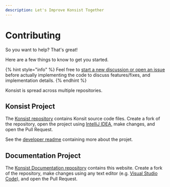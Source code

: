 ```yaml
---
description: Let's Improve Konsist Together
---
```


# Contributing

So you want to help? That's great!

Here are a few things to know to get you started.

{% hint style="info" %}
Feel free to [start a new discussion or open an issue](https://github.com/LemonAppDev/konsist/discussions/new/choose) before actually implementing the code to discuss features/fixes, and implementation details.&#x20;
{% endhint %}

Konsist is spread across multiple repositories.

## Konsist Project

The [Konsist repository](https://github.com/LemonAppDev/konsist) contains Konsit source code files. Create a fork of the repository, open the project using [IntelliJ IDEA](https://www.jetbrains.com/idea/), make changes, and open the Pull Request.

See the [developer readme](https://github.com/LemonAppDev/konsist/blob/main/DeveloperReadme.md) containing more about the projet.

## Documentation Project

The [Konsist Documentation repository](https://github.com/LemonAppDev/konsist-documentation) contains this website. Create a fork of the repository, make changes using any text editor (e.g. [Visual Studio Code](https://code.visualstudio.com/)), and open the Pull Request.






